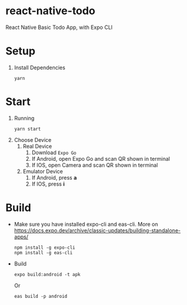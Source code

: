 # react-native-todo
React Native Basic Todo App, with Expo CLI

# Setup
1. Install Dependencies
    ```
    yarn
    ```

# Start
1. Running
    ```
    yarn start
    ```
2. Choose Device
   1. Real Device
      1. Download `Expo Go`
      2. If Android, open Expo Go and scan QR shown in terminal
      3. If IOS, open Camera and scan QR shown in terminal
   2. Emulator Device
      1. If Android, press **a**
      2. If IOS, press **i**

# Build
- Make sure you have installed expo-cli and eas-cli. More on https://docs.expo.dev/archive/classic-updates/building-standalone-apps/
  ```
  npm install -g expo-cli
  npm install -g eas-cli
  ```
- Build
  ```
  expo build:android -t apk
  ```
  Or
  ```
  eas build -p android
  ```